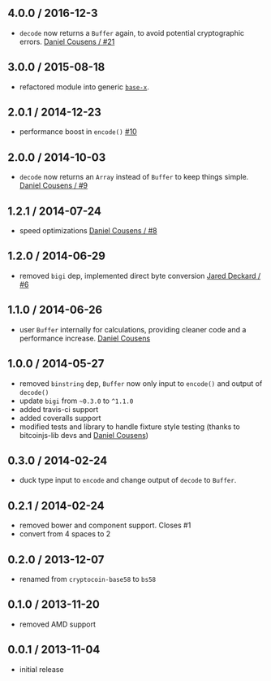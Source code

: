 4.0.0 / 2016-12-3
------------------

- `decode` now returns a `Buffer` again,  to avoid potential cryptographic errors. [Daniel Cousens / #21](https://github.com/cryptocoinjs/bs58/pull/21)

3.0.0 / 2015-08-18
------------------

- refactored module into generic [`base-x`](https://github.com/cryptocoinjs/base-x).

2.0.1 / 2014-12-23
------------------

- performance boost in `encode()` [#10](https://github.com/cryptocoinjs/bs58/pull/10)

2.0.0 / 2014-10-03
------------------

- `decode` now returns an `Array` instead of `Buffer` to keep things simple. [Daniel Cousens / #9](https://github.com/cryptocoinjs/bs58/pull/9)

1.2.1 / 2014-07-24
------------------
- speed optimizations [Daniel Cousens / #8](https://github.com/cryptocoinjs/bs58/pull/8)

1.2.0 / 2014-06-29
------------------
- removed `bigi` dep, implemented direct byte conversion [Jared Deckard / #6](https://github.com/cryptocoinjs/bs58/pull/6)

1.1.0 / 2014-06-26
------------------
- user `Buffer` internally for calculations, providing cleaner code and a performance increase. [Daniel Cousens](https://github.com/cryptocoinjs/bs58/commit/129c71de8bc1e36f113bce06da0616066f41c5ca)

1.0.0 / 2014-05-27
------------------
- removed `binstring` dep, `Buffer` now only input to `encode()` and output of `decode()`
- update `bigi` from `~0.3.0` to `^1.1.0`
- added travis-ci support
- added coveralls support
- modified tests and library to handle fixture style testing (thanks to bitcoinjs-lib devs and [Daniel Cousens](https://github.com/dcousens))

0.3.0 / 2014-02-24
------------------
- duck type input to `encode` and change output of `decode` to `Buffer`.

0.2.1 / 2014-02-24
------------------
- removed bower and component support. Closes #1
- convert from 4 spaces to 2

0.2.0 / 2013-12-07
------------------
- renamed from `cryptocoin-base58` to `bs58`

0.1.0 / 2013-11-20
------------------
- removed AMD support

0.0.1 / 2013-11-04
------------------
- initial release

